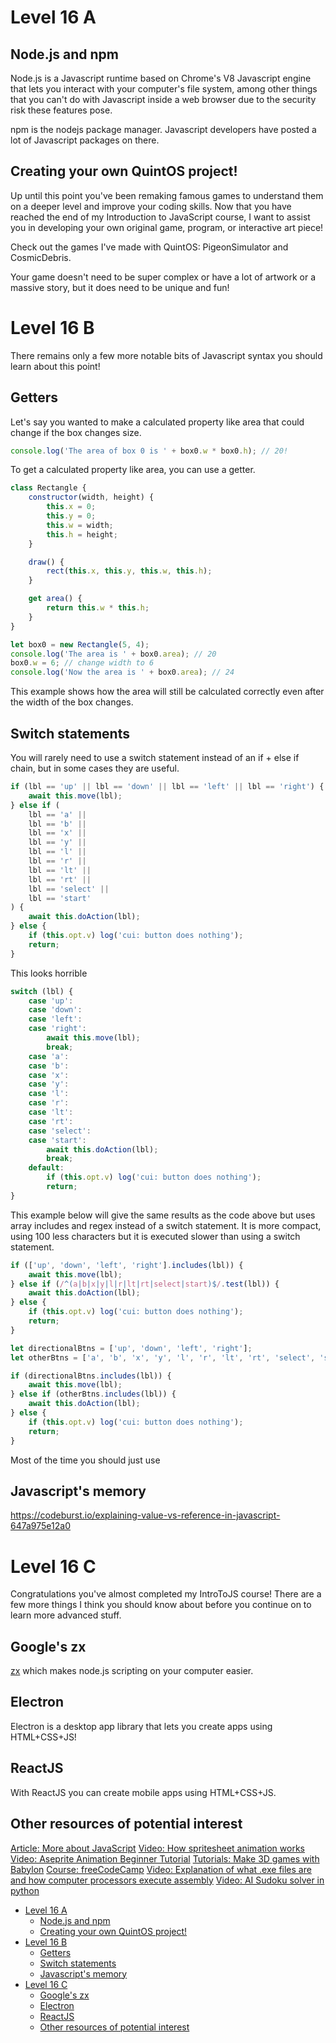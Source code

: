 # Level 16 A

## Node.js and npm

Node.js is a Javascript runtime based on Chrome's V8 Javascript engine that lets you interact with your computer's file system, among other things that you can't do with Javascript inside a web browser due to the security risk these features pose.

npm is the nodejs package manager. Javascript developers have posted a lot of Javascript packages on there.

## Creating your own QuintOS project!

Up until this point you've been remaking famous games to understand them on a deeper level and improve your coding skills. Now that you have reached the end of my Introduction to JavaScript course, I want to assist you in developing your own original game, program, or interactive art piece!

Check out the games I've made with QuintOS: PigeonSimulator and CosmicDebris.

Your game doesn't need to be super complex or have a lot of artwork or a massive story, but it does need to be unique and fun!

# Level 16 B

There remains only a few more notable bits of Javascript syntax you should learn about this point!

## Getters

Let's say you wanted to make a calculated property like area that could change if the box changes size.

```js
console.log('The area of box 0 is ' + box0.w * box0.h); // 20!
```

To get a calculated property like area, you can use a getter.

```js
class Rectangle {
	constructor(width, height) {
		this.x = 0;
		this.y = 0;
		this.w = width;
		this.h = height;
	}

	draw() {
		rect(this.x, this.y, this.w, this.h);
	}

	get area() {
		return this.w * this.h;
	}
}

let box0 = new Rectangle(5, 4);
console.log('The area is ' + box0.area); // 20
box0.w = 6; // change width to 6
console.log('Now the area is ' + box0.area); // 24
```

This example shows how the area will still be calculated correctly even after the width of the box changes.

## Switch statements

You will rarely need to use a switch statement instead of an if + else if chain, but in some cases they are useful.

```js
if (lbl == 'up' || lbl == 'down' || lbl == 'left' || lbl == 'right') {
	await this.move(lbl);
} else if (
	lbl == 'a' ||
	lbl == 'b' ||
	lbl == 'x' ||
	lbl == 'y' ||
	lbl == 'l' ||
	lbl == 'r' ||
	lbl == 'lt' ||
	lbl == 'rt' ||
	lbl == 'select' ||
	lbl == 'start'
) {
	await this.doAction(lbl);
} else {
	if (this.opt.v) log('cui: button does nothing');
	return;
}
```

This looks horrible

```js
switch (lbl) {
	case 'up':
	case 'down':
	case 'left':
	case 'right':
		await this.move(lbl);
		break;
	case 'a':
	case 'b':
	case 'x':
	case 'y':
	case 'l':
	case 'r':
	case 'lt':
	case 'rt':
	case 'select':
	case 'start':
		await this.doAction(lbl);
		break;
	default:
		if (this.opt.v) log('cui: button does nothing');
		return;
}
```

This example below will give the same results as the code above but uses array includes and regex instead of a switch statement. It is more compact, using 100 less characters but it is executed slower than using a switch statement.

```js
if (['up', 'down', 'left', 'right'].includes(lbl)) {
	await this.move(lbl);
} else if (/^(a|b|x|y|l|r|lt|rt|select|start)$/.test(lbl)) {
	await this.doAction(lbl);
} else {
	if (this.opt.v) log('cui: button does nothing');
	return;
}
```

```js
let directionalBtns = ['up', 'down', 'left', 'right'];
let otherBtns = ['a', 'b', 'x', 'y', 'l', 'r', 'lt', 'rt', 'select', 'start'];

if (directionalBtns.includes(lbl)) {
	await this.move(lbl);
} else if (otherBtns.includes(lbl)) {
	await this.doAction(lbl);
} else {
	if (this.opt.v) log('cui: button does nothing');
	return;
}
```

Most of the time you should just use

## Javascript's memory

https://codeburst.io/explaining-value-vs-reference-in-javascript-647a975e12a0

# Level 16 C

Congratulations you've almost completed my IntroToJS course! There are a few more things I think you should know about before you continue on to learn more advanced stuff.

## Google's zx

[zx](https://github.com/google/zx) which makes node.js scripting on your computer easier.

## Electron

Electron is a desktop app library that lets you create apps using HTML+CSS+JS!

## ReactJS

With ReactJS you can create mobile apps using HTML+CSS+JS.

## Other resources of potential interest

[Article: More about JavaScript](https://github.com/MarcoWorms/learn.js)
[Video: How spritesheet animation works](https://www.youtube.com/watch?v=CY0HE277IBM)
[Video: Aseprite Animation Beginner Tutorial](https://www.youtube.com/watch?v=N4Z4MdZ1KWY)
[Tutorials: Make 3D games with Babylon](https://doc.babylonjs.com/start)
[Course: freeCodeCamp](https://github.com/mcturner1995/freeCodeCamp)
[Video: Explanation of what .exe files are and how computer processors execute assembly](https://www.youtube.com/watch?v=hhgxsrAFyz8)
[Video: AI Sudoku solver in python](https://www.youtube.com/watch?v=G_UYXzGuqvM)

- [Level 16 A](#level-16-a)
  - [Node.js and npm](#nodejs-and-npm)
  - [Creating your own QuintOS project!](#creating-your-own-quintos-project)
- [Level 16 B](#level-16-b)
  - [Getters](#getters)
  - [Switch statements](#switch-statements)
  - [Javascript's memory](#javascripts-memory)
- [Level 16 C](#level-16-c)
  - [Google's zx](#googles-zx)
  - [Electron](#electron)
  - [ReactJS](#reactjs)
  - [Other resources of potential interest](#other-resources-of-potential-interest)

```

```
